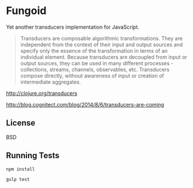 Fungoid
=======

Yet another transducers implementation for JavaScript.



> Transducers are composable algorithmic transformations. They are independent from the
> context of their input and output sources and specify only the essence of the transformation
> in terms of an individual element. Because transducers are decoupled from input or output
> sources, they can be used in many different processes - collections, streams, channels,
> observables, etc. Transducers compose directly, without awareness of input or creation
> of intermediate aggregates.

http://clojure.org/transducers

http://blog.cognitect.com/blog/2014/8/6/transducers-are-coming

License
-------

BSD


Running Tests
-------------

`npm install`

`gulp test`

